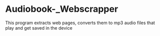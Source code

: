 # Audiobook-_Webscrapper
This program extracts web pages, converts them to  mp3 audio files that play and get saved in the device
